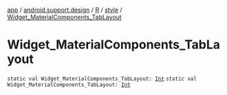 [app](../../../index.md) / [android.support.design](../../index.md) / [R](../index.md) / [style](index.md) / [Widget_MaterialComponents_TabLayout](./-widget_-material-components_-tab-layout.md)

# Widget_MaterialComponents_TabLayout

`static val Widget_MaterialComponents_TabLayout: `[`Int`](https://kotlinlang.org/api/latest/jvm/stdlib/kotlin/-int/index.html)
`static val Widget_MaterialComponents_TabLayout: `[`Int`](https://kotlinlang.org/api/latest/jvm/stdlib/kotlin/-int/index.html)